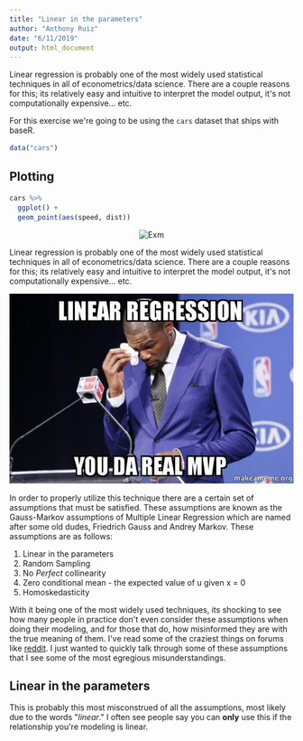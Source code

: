```yaml
---
title: "Linear in the parameters"
author: "Anthony Ruiz"
date: "6/11/2019"
output: html_document
---
```



Linear regression is probably one of the most widely used statistical techniques in all of econometrics/data science. There are a couple reasons for this; its relatively easy and intuitive to interpret the model output, it's not computationally expensive... etc.




For this exercise we're going to be using the `cars` dataset that ships with baseR.


```r
data("cars")
```

## Plotting


```r
cars %>%
  ggplot() +
  geom_point(aes(speed, dist))
```

<p style="text-align:center">
<img src="/img/ggplot_example.png" alt="Exm"/>
</p>


Linear regression is probably one of the most widely used statistical techniques in all of econometrics/data science. There are a couple reasons for this; its relatively easy and intuitive to interpret the model output, it's not computationally expensive... etc.

<p style="text-align:center">
<img src="/img/da_real_mvp.jpg" alt="MVP"/>
</p>

In order to properly utilize this technique there are a certain set of assumptions that must be satisfied. These assumptions are known as the Gauss-Markov assumptions of Multiple Linear Regression which are named after some old dudes, Friedrich Gauss and Andrey Markov. These assumptions are as follows:

  1. Linear in the parameters
  2. Random Sampling
  3. No *Perfect* collinearity
  4. Zero conditional mean - the expected value of u given x = 0
  5. Homoskedasticity

With it being one of the most widely used techniques, its shocking to see how many people in practice don't even consider these assumptions when doing their modeling, and for those that do, how misinformed they are with the true meaning of them. I've read some of the craziest things on forums like [reddit](https://reddit.com/r/datascience). I just wanted to quickly talk through some of these assumptions that I see some of the most egregious misunderstandings.

## Linear in the parameters
This is probably this most misconstrued of all the assumptions, most likely due to the words "*linear*." I often see people say you can **only** use this if the relationship you're modeling is linear.




